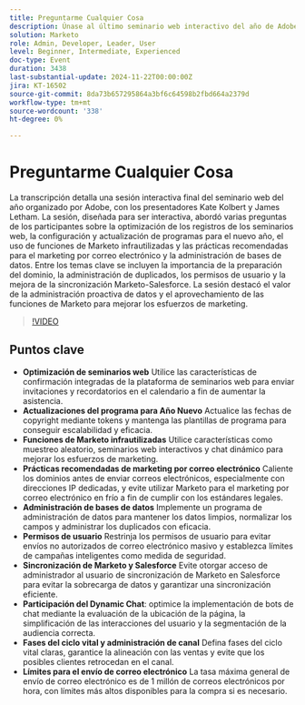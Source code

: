 ```yaml
---
title: Preguntarme Cualquier Cosa
description: Únase al último seminario web interactivo del año de Adobe con Kate Kolbert y James Letham, que abarca la optimización de seminarios web, actualizaciones de programas, funciones de Marketo infrautilizadas, prácticas recomendadas de marketing por correo electrónico, administración de bases de datos, permisos de usuario, sincronización Marketo-Salesforce, participación en chat dinámico y fases del ciclo vital.
solution: Marketo
role: Admin, Developer, Leader, User
level: Beginner, Intermediate, Experienced
doc-type: Event
duration: 3438
last-substantial-update: 2024-11-22T00:00:00Z
jira: KT-16502
source-git-commit: 8da73b657295864a3bf6c64598b2fbd664a2379d
workflow-type: tm+mt
source-wordcount: '338'
ht-degree: 0%

---
```



# Preguntarme Cualquier Cosa

La transcripción detalla una sesión interactiva final del seminario web del año organizado por Adobe, con los presentadores Kate Kolbert y James Letham. La sesión, diseñada para ser interactiva, abordó varias preguntas de los participantes sobre la optimización de los registros de los seminarios web, la configuración y actualización de programas para el nuevo año, el uso de funciones de Marketo infrautilizadas y las prácticas recomendadas para el marketing por correo electrónico y la administración de bases de datos. Entre los temas clave se incluyen la importancia de la preparación del dominio, la administración de duplicados, los permisos de usuario y la mejora de la sincronización Marketo-Salesforce. La sesión destacó el valor de la administración proactiva de datos y el aprovechamiento de las funciones de Marketo para mejorar los esfuerzos de marketing.

>[!VIDEO](https://video.tv.adobe.com/v/3438195/?learn=on&enablevpops)

## Puntos clave

* **Optimización de seminarios web** Utilice las características de confirmación integradas de la plataforma de seminarios web para enviar invitaciones y recordatorios en el calendario a fin de aumentar la asistencia.
* **Actualizaciones del programa para Año Nuevo** Actualice las fechas de copyright mediante tokens y mantenga las plantillas de programa para conseguir escalabilidad y eficacia.
* **Funciones de Marketo infrautilizadas** Utilice características como muestreo aleatorio, seminarios web interactivos y chat dinámico para mejorar los esfuerzos de marketing.
* **Prácticas recomendadas de marketing por correo electrónico** Caliente los dominios antes de enviar correos electrónicos, especialmente con direcciones IP dedicadas, y evite utilizar Marketo para el marketing por correo electrónico en frío a fin de cumplir con los estándares legales.
* **Administración de bases de datos** Implemente un programa de administración de datos para mantener los datos limpios, normalizar los campos y administrar los duplicados con eficacia.
* **Permisos de usuario** Restrinja los permisos de usuario para evitar envíos no autorizados de correo electrónico masivo y establezca límites de campañas inteligentes como medida de seguridad.
* **Sincronización de Marketo y Salesforce** Evite otorgar acceso de administrador al usuario de sincronización de Marketo en Salesforce para evitar la sobrecarga de datos y garantizar una sincronización eficiente.
* **Participación del Dynamic Chat**: optimice la implementación de bots de chat mediante la evaluación de la ubicación de la página, la simplificación de las interacciones del usuario y la segmentación de la audiencia correcta.
* **Fases del ciclo vital y administración de canal** Defina fases del ciclo vital claras, garantice la alineación con las ventas y evite que los posibles clientes retrocedan en el canal.
* **Límites para el envío de correo electrónico** La tasa máxima general de envío de correo electrónico es de 1 millón de correos electrónicos por hora, con límites más altos disponibles para la compra si es necesario.
